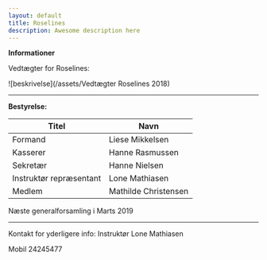 ```yaml
---
layout: default
title: Roselines
description: Awesome description here
---
```





**Informationer**

Vedtægter for Roselines:


![beskrivelse](/assets/Vedtægter Roselines 2018) 



---



**Bestyrelse:**

Titel | Navn
--- | ---
Formand | Liese Mikkelsen
Kasserer | Hanne Rasmussen
Sekretær | Hanne Nielsen
Instruktør repræsentant | Lone Mathiasen
Medlem | Mathilde Christensen


Næste generalforsamling i Marts 2019


---



Kontakt for yderligere info: Instruktør Lone Mathiasen

Mobil 24245477
